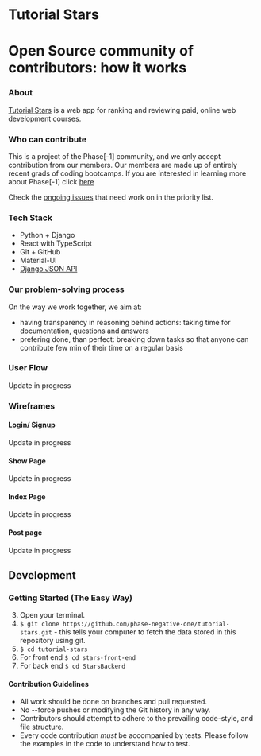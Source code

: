 # Tutorial Stars

Open Source community of contributors: how it works
========

### About

[Tutorial Stars](#) is a web app for ranking and reviewing paid, online web development courses. 

### Who can contribute

This is a project of the Phase[-1] community, and we only accept contribution from our members. Our members are made up of entirely recent grads of coding bootcamps. If you are interested in learning more about Phase[-1] click [here](phasenegativeone.com)

Check the [ongoing issues](https://github.com/phase-negative-one/tutorial-stars/issues) that need work on in the priority list.

### Tech Stack

- Python + Django
- React with TypeScript
- Git + GitHub
- Material-UI
- [Django JSON API](https://github.com/django-json-api/django-rest-framework-json-api)
### Our problem-solving process

On the way we work together, we aim at:
- having transparency in reasoning behind actions: taking time for documentation, questions and answers
- prefering done, than perfect: breaking down tasks so that anyone can contribute few min of their time on a regular basis

### User Flow

Update in progress

### Wireframes

#### Login/ Signup
Update in progress

#### Show Page 
Update in progress

#### Index Page
Update in progress

#### Post page
Update in progress


## Development

### Getting Started (The Easy Way)

3. Open your terminal.
4. `$ git clone https://github.com/phase-negative-one/tutorial-stars.git` - this tells your computer to fetch the data stored in this repository using git.
5. `$ cd tutorial-stars` 
6. For front end `$ cd stars-front-end` 
6. For back end `$ cd StarsBackend` 

#### Contribution Guidelines

* All work should be done on branches and pull requested. 
* No --force pushes or modifying the Git history in any way.
* Contributors should attempt to adhere to the prevailing code-style, and file structure.
* Every code contribution *must* be accompanied by tests. Please follow the examples in the code to understand how to test. 
